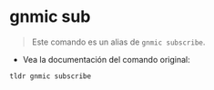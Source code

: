 # gnmic sub

> Este comando es un alias de `gnmic subscribe`.

- Vea la documentación del comando original:

`tldr gnmic subscribe`
